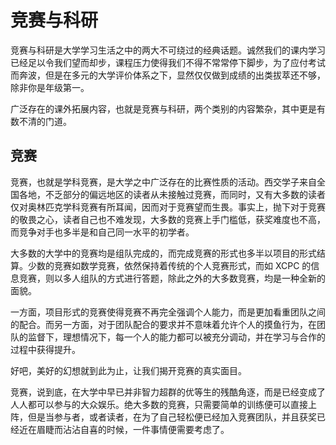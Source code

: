 # 竞赛与科研

竞赛与科研是大学学习生活之中的两大不可绕过的经典话题。诚然我们的课内学习已经足以令我们望而却步，课程压力使得我们不得不常常停下脚步，为了应付考试而奔波，但是在多元的大学评价体系之下，显然仅仅做到成绩的出类拔萃还不够，除非你是年级第一。

广泛存在的课外拓展内容，也就是竞赛与科研，两个类别的内容繁杂，其中更是有数不清的门道。

## 竞赛

竞赛，也就是学科竞赛，是大学之中广泛存在的比赛性质的活动。西交学子来自全国各地，不乏部分的偏远地区的读者从未接触过竞赛，而同时，又有大多数的读者仅对奥林匹克学科竞赛有所耳闻，因而对于竞赛望而生畏。事实上，抛下对于竞赛的敬畏之心，读者自己也不难发现，大多数的竞赛上手门槛低，获奖难度也不高，而竞争对手也多半是和自己同一水平的初学者。

大多数的大学中的竞赛均是组队完成的，而完成竞赛的形式也多半以项目的形式结算。少数的竞赛如数学竞赛，依然保持着传统的个人竞赛形式，而如 XCPC 的信息竞赛，则以多人组队的方式进行答题，除此之外的大多数竞赛，均是一种全新的面貌。

一方面，项目形式的竞赛使得竞赛不再完全强调个人能力，而是更加看重团队之间的配合。而另一方面，对于团队配合的要求并不意味着允许个人的摸鱼行为，在团队的监督下，理想情况下，每一个人的能力都可以被充分调动，并在学习与合作的过程中获得提升。

好吧，美好的幻想就到此为止，让我们揭开竞赛的真实面目。

竞赛，说到底，在大学中早已并非智力超群的优等生的残酷角逐，而是已经变成了人人都可以参与的大众娱乐。绝大多数的竞赛，只需要简单的训练便可以直接上阵，但是当参与者，或者读者，在为了自己轻松便已经加入竞赛团队，并且获奖已经近在眉睫而沾沾自喜的时候，一件事情便需要考虑了。